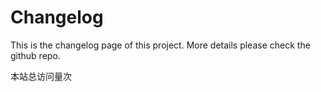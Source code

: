 # Changelog

This is the changelog page of this project. More details please check the github repo.

<script async src="//busuanzi.ibruce.info/busuanzi/2.3/busuanzi.pure.mini.js"></script>
<script>
    $(document).ready(function () {

        var int = setInterval(fixCount, 50);  // 50ms周期检测函数
        var pvcountOffset = 80000;  // 初始化首次数据


        function fixCount() {
            if (document.getElementById("busuanzi_container_site_pv").style.display != "none") {
                $("#busuanzi_value_site_pv").html(parseInt($("#busuanzi_value_site_pv").html()) + pvcountOffset);
                clearInterval(int);
            }
            if ($("#busuanzi_container_site_pv").css("display") != "none") {
                $("#busuanzi_value_site_uv").html(parseInt($("#busuanzi_value_site_uv").html()) + uvcountOffset); // 加上初始数据 
                clearInterval(int); // 停止检测
            }
        }
    });
</script>

<span id="busuanzi_container_site_pv">本站总访问量<span id="busuanzi_value_site_pv"></span>次</span>
